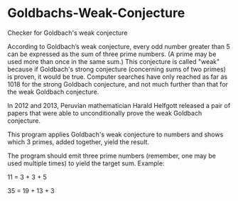 # Goldbachs-Weak-Conjecture
Checker for Goldbach's weak conjecture

According to Goldbach’s weak conjecture, every odd number greater than 5 can be expressed as the sum of three prime numbers. (A prime may be used more than once in the same sum.) This conjecture is called "weak" because if Goldbach's strong conjecture (concerning sums of two primes) is proven, it would be true. Computer searches have only reached as far as 1018 for the strong Goldbach conjecture, and not much further than that for the weak Goldbach conjecture.

In 2012 and 2013, Peruvian mathematician Harald Helfgott released a pair of papers that were able to unconditionally prove the weak Goldbach conjecture.

This program applies Goldbach's weak conjecture to numbers and shows which 3 primes, added together, yield the result.

The program should emit three prime numbers (remember, one may be used multiple times) to yield the target sum. Example:

11 = 3 + 3 + 5

35 = 19 + 13 + 3
